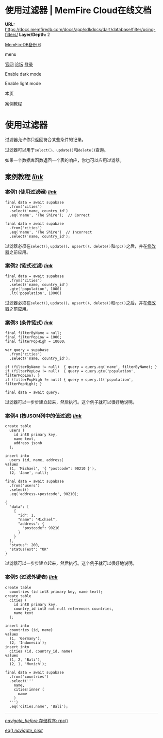 # 使用过滤器 | MemFire Cloud在线文档

**URL:** https://docs.memfiredb.com/docs/app/sdkdocs/dart/database/filter/using-filters/
**Layer/Depth:** 2

[MemFireDB备份 6](/)

menu

[官网](https://memfiredb.com/)
[论坛](https://community.memfiredb.com/)
[登录](https://cloud.memfiredb.com/auth/login)

Enable dark mode

Enable light mode

本页

案例教程

# 使用过滤器

过滤器允许你只返回符合某些条件的记录。

过滤器可以用于`select()`、`update()`和`delete()`查询。

如果一个数据库函数返回一个表的响应，你也可以应用过滤器。

## 案例教程 [*link*](#%e6%a1%88%e4%be%8b%e6%95%99%e7%a8%8b)

### 案例1 (使用过滤器) [*link*](#%e6%a1%88%e4%be%8b1-%e4%bd%bf%e7%94%a8%e8%bf%87%e6%bb%a4%e5%99%a8)

```
final data = await supabase
  .from('cities')
  .select('name, country_id')
  .eq('name', 'The Shire');  // Correct

final data = await supabase
  .from('cities')
  .eq('name', 'The Shire')  // Incorrect
  .select('name, country_id');
```

过滤器必须在`select()`, `update()`、`upsert()`、`delete()`和`rpc()`之后，并在[修改器](/docs/app/SDKdocs/dartdatabase/using-modifiers)之前应用。

### 案例2 (链式过滤) [*link*](#%e6%a1%88%e4%be%8b2-%e9%93%be%e5%bc%8f%e8%bf%87%e6%bb%a4)

```
final data = await supabase
  .from('cities')
  .select('name, country_id')
  .gte('population', 1000)
  .lt('population', 10000)
```

过滤器必须在`select()`, `update()`、`upsert()`、`delete()`和`rpc()`之后，并在[修改器](/docs/app/SDKdocs/dartdatabase/using-modifiers)之前应用。

### 案例3 (条件链式) [*link*](#%e6%a1%88%e4%be%8b3-%e6%9d%a1%e4%bb%b6%e9%93%be%e5%bc%8f)

```
final filterByName = null;
final filterPopLow = 1000;
final filterPopHigh = 10000;

var query = supabase
  .from('cities')
  .select('name, country_id');

if (filterByName != null)  { query = query.eq('name', filterByName); }
if (filterPopLow != null)  { query = query.gte('population', filterPopLow); }
if (filterPopHigh != null) { query = query.lt('population', filterPopHigh); }

final data = await query;
```

过滤器可以一步步建立起来，然后执行。这个例子就可以很好地说明。

### 案例4 (按JSON列中的值过滤) [*link*](#%e6%a1%88%e4%be%8b4-%e6%8c%89json%e5%88%97%e4%b8%ad%e7%9a%84%e5%80%bc%e8%bf%87%e6%bb%a4)

```
create table
  users (
    id int8 primary key,
    name text,
    address jsonb
  );

insert into
  users (id, name, address)
values
  (1, 'Michael', '{ "postcode": 90210 }'),
  (2, 'Jane', null);
```

```
final data = await supabase
  .from('users')
  .select()
  .eq('address->postcode', 90210);
```

```
{
  "data": [
    {
      "id": 1,
      "name": "Michael",
      "address": {
        "postcode": 90210
      }
    }
  ],
  "status": 200,
  "statusText": "OK"
}
```

过滤器可以一步步建立起来，然后执行。这个例子就可以很好地说明。

### 案例5 (过滤外键表) [*link*](#%e6%a1%88%e4%be%8b5-%e8%bf%87%e6%bb%a4%e5%a4%96%e9%94%ae%e8%a1%a8)

```
create table
  countries (id int8 primary key, name text);
create table
  cities (
    id int8 primary key,
    country_id int8 not null references countries,
    name text
  );

insert into
  countries (id, name)
values
  (1, 'Germany'),
  (2, 'Indonesia');
insert into
  cities (id, country_id, name)
values
  (1, 2, 'Bali'),
  (2, 1, 'Munich');
```

```
final data = await supabase
  .from('countries')
  .select('''
    name,
    cities!inner (
      name
    )
  ''')
  .eq('cities.name', 'Bali');
```

---

[*navigate\_before* 存储程序: rpc()](/docs/app/sdkdocs/dart/database/rpc/)

[eq() *navigate\_next*](/docs/app/sdkdocs/dart/database/filter/eq/)